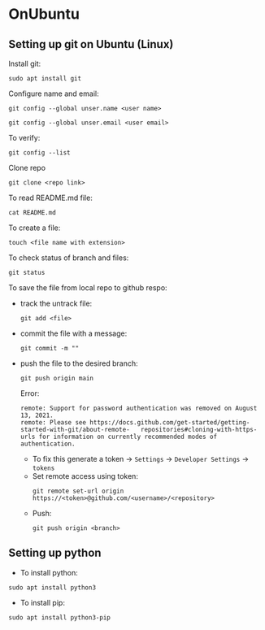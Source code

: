# OnUbuntu
## Setting up git on Ubuntu (Linux)

Install git:
```
sudo apt install git
```
Configure name and email:

```
git config --global unser.name <user name>
```

```
git config --global unser.email <user email>
```
To verify:
```
git config --list
```
Clone repo

```
git clone <repo link>
```
To read README.md file:

```
cat README.md
```
To create a file:
```
touch <file name with extension>
```
To check status of branch and files:

```
git status
```
To save the file from local repo to github respo:
- track the untrack file:
  ```
  git add <file>
  ```
- commit the file with a message:
  ```
  git commit -m ""
  ```
- push the file to the desired branch:
  ```
  git push origin main
  ```
  Error:
  ```
  remote: Support for password authentication was removed on August 13, 2021.
  remote: Please see https://docs.github.com/get-started/getting-started-with-git/about-remote-   repositories#cloning-with-https-urls for information on currently recommended modes of authentication.
  ```
  - To fix this generate a token -> `Settings` -> `Developer Settings` -> `tokens`
  - Set remote access using token:
    ```
    git remote set-url origin https://<token>@github.com/<username>/<repository>
    ```
  - Push:
    ```
    git push origin <branch>
    ```
 ## Setting up python
 - To install python:
  ```
  sudo apt install python3
  ```
 - To install pip:
  ```
  sudo apt install python3-pip
  ```
    
